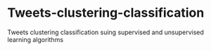 # Tweets-clustering-classification
Tweets clustering classification suing supervised and unsupervised learning algorithms
